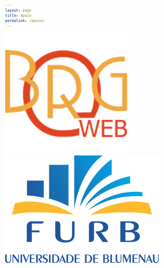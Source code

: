 ```yaml
---
layout: page
title: Apoio
permalink: /apoio/
---
```


<div class="row">
  <div class="col-md-8 col-md-offset-2">
      <div class="col-md-6">
        <div>
          <img src="/images/apoio/brgweb.png" alt="BRGWeb" class="img-logo img-responsive center-block">
        </div>
      </div>
      <div class="col-md-6">
        <div>
          <img src="/images/apoio/furb.png" alt="Universidade Regional de Blumenau" class="img-logo img-responsive center-block">
        </div>
      </div>
  </div>
</div>
